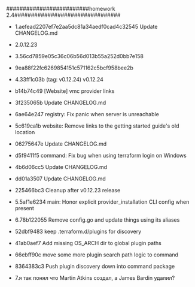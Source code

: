 #########################homework 2.4################################

* 1.aefead2207ef7e2aa5dc81a34aedf0cad4c32545  Update CHANGELOG.md

* 2.0.12.23

* 3.56cd7859e05c36c06b56d013b55a252d0bb7e158

*  9ea88f22fc6269854151c571162c5bcf958bee2b

* 4.33ff1c03b (tag: v0.12.24) v0.12.24
* b14b74c49 [Website] vmc provider links
* 3f235065b Update CHANGELOG.md
* 6ae64e247 registry: Fix panic when server is unreachable
* 5c619ca1b website: Remove links to the getting started guide's old location
* 06275647e Update CHANGELOG.md
* d5f9411f5 command: Fix bug when using terraform login on Windows
* 4b6d06cc5 Update CHANGELOG.md
* dd01a3507 Update CHANGELOG.md
* 225466bc3 Cleanup after v0.12.23 release
* 5.5af1e6234 main: Honor explicit provider_installation CLI config when present
* 6.78b122055 Remove config.go and update things using its aliases

*  52dbf9483 keep .terraform.d/plugins for discovery

*  41ab0aef7 Add missing OS_ARCH dir to global plugin paths

*  66ebff90c move some more plugin search path logic to command
 
*  8364383c3 Push plugin discovery down into command package
* 7.я так понял что  Martin Atkins создал, а James Bardin удалил?

